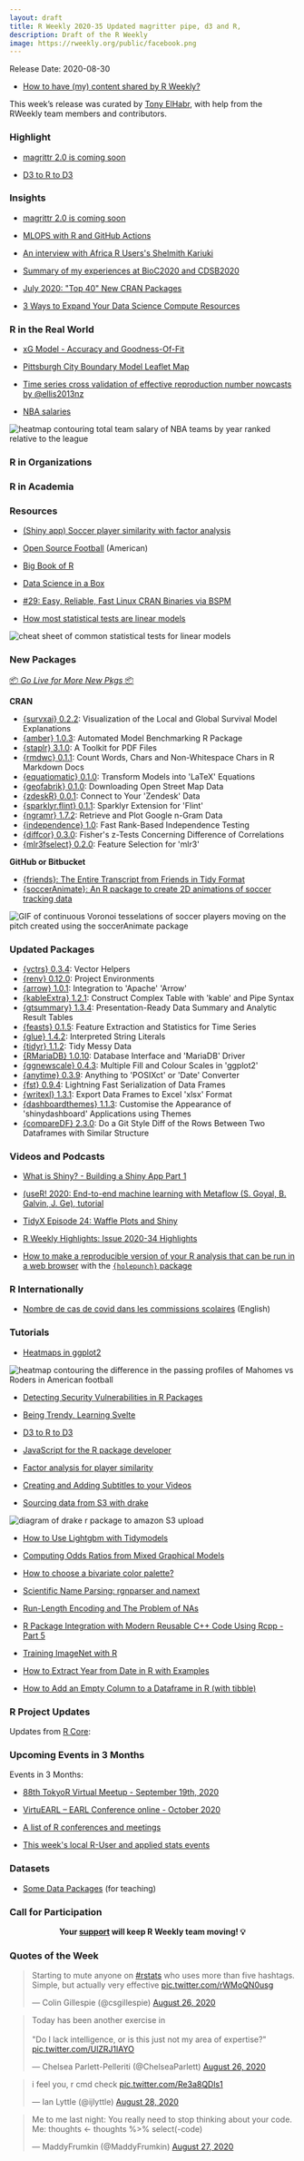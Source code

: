 ```yaml
---
layout: draft
title: R Weekly 2020-35 Updated magritter pipe, d3 and R,
description: Draft of the R Weekly
image: https://rweekly.org/public/facebook.png
---
```


Release Date: 2020-08-30

+ [How to have (my) content shared by R Weekly?](https://github.com/rweekly/rweekly.org#how-to-have-my-content-shared-by-r-weekly)

This week’s release was curated by [Tony ElHabr](https://twitter.com/TonyElHabr), with help from the RWeekly team members and contributors.


###  Highlight

+ [magrittr 2.0 is coming soon](https://www.tidyverse.org/blog/2020/08/magrittr-2-0/)

+ [D3 to R to D3](https://maya.rbind.io/post/2020/d3-to-r-to-d3/)

### Insights

+ [magrittr 2.0 is coming soon](https://www.tidyverse.org/blog/2020/08/magrittr-2-0/)

+ [MLOPS with R and GitHub Actions](https://blog.revolutionanalytics.com/2020/08/mlops-with-r-and-github-actions.html)

+ [An interview with Africa R Users's Shelmith Kariuki](https://www.dataquest.io/blog/top-tips-for-learning-r-from-africa-rs-shelmith-kariuki/)

+ [Summary of my experiences at BioC2020 and CDSB2020](https://comunidadbioinfo.github.io/post/the_impact_of_cdsb_on_me/#.X0A5o5NKiuo)

+ [July 2020: "Top 40" New CRAN Packages](https://rviews.rstudio.com/2020/08/27/july-2020-top-40-new-cran-packages/)

+ [3 Ways to Expand Your Data Science Compute Resources](https://blog.rstudio.com/2020/08/27/expand-your-data-science-resources/)

### R in the Real World

+ [xG Model - Accuracy and Goodness-Of-Fit](https://www.thesignificantgame.com/portfolio/xg-model-accuracy-and-goodness-of-fit/)

+ [Pittsburgh City Boundary Model Leaflet Map](https://ctompkins.netlify.app/post/model-results-leaflet-map/)

+ [Time series cross validation of effective reproduction number nowcasts by @ellis2013nz](https://freerangestats.info/blog/2020/08/29/reff-cv)

+ [NBA salaries](https://statisticaloddsandends.wordpress.com/2020/08/29/nba-salaries/)

![heatmap contouring total team salary of NBA teams by year ranked relative to the league](https://raw.githubusercontent.com/rweekly/image/master/2020-08-31/heatmap.png)

###  R in Organizations



###  R in Academia



###  Resources

+ [(Shiny app) Soccer player similarity with factor analysis](https://eoinobrien.shinyapps.io/factoranalysis/)

+ [Open Source Football](https://www.opensourcefootball.com/) (American)

+ [Big Book of R](https://www.bigbookofr.com/)

+ [Data Science in a Box](https://datasciencebox.org/)

+ [#29: Easy, Reliable, Fast Linux CRAN Binaries via BSPM](https://dirk.eddelbuettel.com/blog/2020/08/26/#029_introducing_bspm)

+ [How most statistical tests are linear models](https://paulvanderlaken.com/2020/08/25/how-most-statistical-tests-are-linear-models/)

![cheat sheet of common statistical tests for linear models](https://raw.githubusercontent.com/rweekly/image/master/2020-08-31/liinear_tests_cheat_sheet1.png)

###  New Packages

<p class="added-hostname"><a href="https://rweekly.org/live" target="_blank" class="externalLink">📦 <i>Go Live for More New Pkgs</i> 📦</a></p>

**CRAN**

+ [{survxai} 0.2.2](https://cran.r-project.org/package=survxai): Visualization of the Local and Global Survival Model Explanations
+ [{amber} 1.0.3](https://cran.r-project.org/package=amber): Automated Model Benchmarking R Package
+ [{staplr} 3.1.0](https://cran.r-project.org/package=staplr): A Toolkit for PDF Files
+ [{rmdwc} 0.1.1](https://cran.r-project.org/package=rmdwc): Count Words, Chars and Non-Whitespace Chars in R Markdown Docs
+ [{equatiomatic} 0.1.0](https://cran.r-project.org/package=equatiomatic): Transform Models into 'LaTeX' Equations
+ [{geofabrik} 0.1.0](https://cran.r-project.org/package=geofabrik): Downloading Open Street Map Data
+ [{zdeskR} 0.0.1](https://cran.r-project.org/package=zdeskR): Connect to Your 'Zendesk' Data
+ [{sparklyr.flint} 0.1.1](https://cran.r-project.org/package=sparklyr.flint): Sparklyr Extension for 'Flint'
+ [{ngramr} 1.7.2](https://cran.r-project.org/package=ngramr): Retrieve and Plot Google n-Gram Data
+ [{independence} 1.0](https://cran.r-project.org/package=independence): Fast Rank-Based Independence Testing
+ [{diffcor} 0.3.0](https://cran.r-project.org/package=diffcor): Fisher's z-Tests Concerning Difference of Correlations
+ [{mlr3fselect} 0.2.0](https://cran.r-project.org/package=mlr3fselect): Feature Selection for 'mlr3'

**GitHub or Bitbucket**

+ [{friends}: The Entire Transcript from Friends in Tidy Format](https://github.com/EmilHvitfeldt/friends)
+ [{soccerAnimate}: An R package to create 2D animations of soccer tracking data](https://www.datofutbol.cl/soccer-animate-r-package/)

![GIF of continuous Voronoi tesselations of soccer players moving on the pitch created using the soccerAnimate package](https://raw.githubusercontent.com/rweekly/image/master/2020-08-31/example_C.gif)

### Updated Packages

+ [{vctrs} 0.3.4](https://cran.r-project.org/package=vctrs): Vector Helpers
+ [{renv} 0.12.0](https://cran.r-project.org/package=renv): Project Environments
+ [{arrow} 1.0.1](https://cran.r-project.org/package=arrow): Integration to 'Apache' 'Arrow'
+ [{kableExtra} 1.2.1](https://cran.r-project.org/package=kableExtra): Construct Complex Table with 'kable' and Pipe Syntax
+ [{gtsummary} 1.3.4](https://cran.r-project.org/package=gtsummary): Presentation-Ready Data Summary and Analytic Result Tables
+ [{feasts} 0.1.5](https://cran.r-project.org/package=feasts): Feature Extraction and Statistics for Time Series
+ [{glue} 1.4.2](https://cran.r-project.org/package=glue): Interpreted String Literals
+ [{tidyr} 1.1.2](https://cran.r-project.org/package=tidyr): Tidy Messy Data
+ [{RMariaDB} 1.0.10](https://cran.r-project.org/package=RMariaDB): Database Interface and 'MariaDB' Driver
+ [{ggnewscale} 0.4.3](https://cran.r-project.org/package=ggnewscale): Multiple Fill and Colour Scales in 'ggplot2'
+ [{anytime} 0.3.9](https://cran.r-project.org/package=anytime): Anything to 'POSIXct' or 'Date' Converter
+ [{fst} 0.9.4](https://cran.r-project.org/package=fst): Lightning Fast Serialization of Data Frames
+ [{writexl} 1.3.1](https://cran.r-project.org/package=writexl): Export Data Frames to Excel 'xlsx' Format
+ [{dashboardthemes} 1.1.3](https://cran.r-project.org/package=dashboardthemes): Customise the Appearance of 'shinydashboard' Applications using
Themes
+ [{compareDF} 2.3.0](https://cran.r-project.org/package=compareDF): Do a Git Style Diff of the Rows Between Two Dataframes with Similar Structure

###  Videos and Podcasts

+ [What is Shiny? - Building a Shiny App Part 1](https://www.youtube.com/watch?v=Cy1YxhZd910)

+ [(useR! 2020: End-to-end machine learning with Metaflow (S. Goyal, B. Galvin, J. Ge), tutorial](https://www.youtube.com/watch?v=gtrODWCpXeo&t=769s)

+ [TidyX Episode 24: Waffle Plots and Shiny](https://www.youtube.com/watch?v=Xr4wyIne8TQ)

+ [R Weekly Highlights: Issue 2020-34 Highlights](https://fireside.fm/s/87RSVeFz+nFZt9fzl)

+ [How to make a reproducible version of your R analysis that can be run in a web browser](https://www.youtube.com/watch?v=wSkheV-Uqq4&feature=youtu.be) with the [`{holepunch}` package](https://github.com/karthik/holepunch)

### R Internationally

+ [Nombre de cas de covid dans les commissions scolaires](https://www.simoncoulombe.com/2020/08/covid_cs/) (English)

###  Tutorials

+ [Heatmaps in ggplot2](https://themockup.blog/posts/2020-08-28-heatmaps-in-ggplot2/)

![heatmap contouring the difference in the passing profiles of Mahomes vs Roders in American football](https://raw.githubusercontent.com/rweekly/image/master/2020-08-31/compare_qb_plot-1.png)

+ [Detecting Security Vulnerabilities in R Packages](https://www.jumpingrivers.com/blog/r-package-vulnerabilities-security/)

+ [Being Trendy, Learning Svelte](https://maya.rbind.io/post/2020/being-trendy-learning-svelte/)

+ [D3 to R to D3](https://maya.rbind.io/post/2020/d3-to-r-to-d3/)

+ [JavaScript for the R package developer](https://blog.r-hub.io/2020/08/25/js-r/)

+ [Factor analysis for player similarity](https://eoin-obrien.com/2020/08/24/factor-analysis-for-player-similarity/)

+ [Creating and Adding Subtitles to your Videos](https://daniel.rbind.io/2020/08/27/creating-and-adding-subtitles-to-your-videos/)

+ [Sourcing data from S3 with drake](https://mdneuzerling.com/post/sourcing-data-from-s3-with-drake/)

![diagram of drake r package to amazon S3 upload](https://raw.githubusercontent.com/rweekly/image/master/2020-08-31/drake-etag.png)

+ [How to Use Lightgbm with Tidymodels](https://blog.rmhogervorst.nl/blog/2020/08/27/how-to-use-lightgbm-with-tidymodels-framework/)

+ [Computing Odds Ratios from Mixed Graphical Models](http://jmbh.github.io//ORs-in-MGMs/)

+ [How to choose a bivariate color palette?](https://nowosad.github.io/post/cbc-bp2/)

+ [Scientific Name Parsing: rgnparser and namext](https://ropensci.org/technotes/2020/08/25/scientific-name-parsing/)

+ [Run-Length Encoding and The Problem of NAs](https://coolbutuseless.github.io/2020/08/26/run-length-encoding-and-the-problem-of-nas/)

+ [R Package Integration with Modern Reusable C++ Code Using Rcpp - Part 5](https://rviews.rstudio.com/2020/08/24/r-package-integration-with-modern-reusable-c-code-using-rcpp-part-5/)

+ [Training ImageNet with R](https://blogs.rstudio.com/tensorflow/posts/2020-08-24-training-imagenet-with-r)

+ [How to Extract Year from Date in R with Examples](https://www.marsja.se/how-to-extract-year-from-date-in-r-with-examples/?utm_source=rss&utm_medium=rss&utm_campaign=how-to-extract-year-from-date-in-r-with-examples)

+ [How to Add an Empty Column to a Dataframe in R (with tibble)](https://www.marsja.se/how-to-add-an-empty-column-to-dataframe-in-r-with-tibble/)

<!--<div class="post-more-begin></div><div class="post-more-end"></div>-->

###  R Project Updates

Updates from [R Core](http://developer.r-project.org/blosxom.cgi/R-devel/NEWS):


###  Upcoming Events in 3 Months

Events in 3 Months:

+ [88th TokyoR Virtual Meetup - September 19th, 2020](https://tokyor.connpass.com/)

+ [VirtuEARL – EARL Conference online - October 2020](https://www.mango-solutions.com/virtuearl-earl-conference-online-2020/)

+ [A list of R conferences and meetings](https://jumpingrivers.github.io/meetingsR/events.html)

+ [This week's local R-User and applied stats events](https://community.rstudio.com/c/irl)


### Datasets

+ [Some Data Packages](https://kieranhealy.org/blog/archives/2020/08/25/some-data-packages/) (for teaching)


###  Call for Participation


<p class="hide-support added-hostname support-rweekly" style="text-align: center;font-weight: bold;">Your <a class="non-visited externalLink" href="https://www.patreon.com/rweekly" onclick="pas(this)">support</a> will keep R Weekly team moving! 💡</p>

###  Quotes of the Week

<blockquote class="twitter-tweet"><p lang="en" dir="ltr">Starting to mute anyone on <a href="https://twitter.com/hashtag/rstats?src=hash&amp;ref_src=twsrc%5Etfw">#rstats</a> who uses more than five hashtags. Simple, but actually very effective <a href="https://t.co/rWMoQN0usg">pic.twitter.com/rWMoQN0usg</a></p>&mdash; Colin Gillespie (@csgillespie) <a href="https://twitter.com/csgillespie/status/1298621645767290881?ref_src=twsrc%5Etfw">August 26, 2020</a></blockquote> <script async src="https://platform.twitter.com/widgets.js" charset="utf-8"></script>

<blockquote class="twitter-tweet"><p lang="en" dir="ltr">Today has been another exercise in<br><br>&quot;Do I lack intelligence, or is this just not my area of expertise?&quot; <a href="https://t.co/UlZRJ1lAYO">pic.twitter.com/UlZRJ1lAYO</a></p>&mdash; Chelsea Parlett-Pelleriti (@ChelseaParlett) <a href="https://twitter.com/ChelseaParlett/status/1298728995463155712?ref_src=twsrc%5Etfw">August 26, 2020</a></blockquote> <script async src="https://platform.twitter.com/widgets.js" charset="utf-8"></script>

<blockquote class="twitter-tweet"><p lang="en" dir="ltr">i feel you, r cmd check <a href="https://t.co/Re3a8QDls1">pic.twitter.com/Re3a8QDls1</a></p>&mdash; Ian Lyttle (@ijlyttle) <a href="https://twitter.com/ijlyttle/status/1299144285040914433?ref_src=twsrc%5Etfw">August 28, 2020</a></blockquote> <script async src="https://platform.twitter.com/widgets.js" charset="utf-8"></script>

<blockquote class="twitter-tweet"><p lang="en" dir="ltr">Me to me last night: You really need to stop thinking about your code.<br>Me: thoughts &lt;- thoughts %&gt;% select(-code)</p>&mdash; MaddyFrumkin (@MaddyFrumkin) <a href="https://twitter.com/MaddyFrumkin/status/1298973154082197504?ref_src=twsrc%5Etfw">August 27, 2020</a></blockquote> <script async src="https://platform.twitter.com/widgets.js" charset="utf-8"></script>

